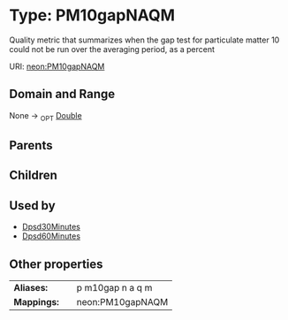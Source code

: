 
# Type: PM10gapNAQM


Quality metric that summarizes when the gap test for particulate matter 10 could not be run over the averaging period, as a percent

URI: [neon:PM10gapNAQM](https://data.neonscience.org/PM10gapNAQM)


## Domain and Range

None ->  <sub>OPT</sub> [Double](types/Double.md)

## Parents


## Children


## Used by

 * [Dpsd30Minutes](Dpsd30Minutes.md)
 * [Dpsd60Minutes](Dpsd60Minutes.md)

## Other properties

|  |  |  |
| --- | --- | --- |
| **Aliases:** | | p m10gap n a q m |
| **Mappings:** | | neon:PM10gapNAQM |

